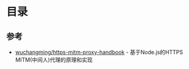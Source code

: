 # 目录

## 参考

- [wuchangming/https-mitm-proxy-handbook](https://github.com/wuchangming/https-mitm-proxy-handbook) - 基于Node.js的HTTPS MITM(中间人)代理的原理和实现
